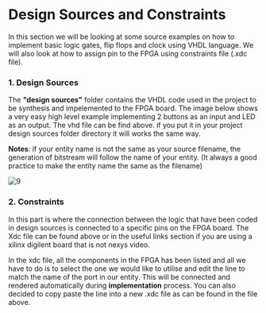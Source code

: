 # Design Sources and Constraints

In this section we will be looking at some source examples on how to implement basic logic gates, flip flops and clock using VHDL language. We will also look at how to assign pin to the FPGA using constraints file (.xdc file).

### 1. Design Sources

The **"design sources"** folder contains the VHDL code used in the project to be synthesis and impelemented to the FPGA board. The image below shows a very easy high level example implementing 2 buttons as an input and LED as an output. The vhd file can be find above. if you put it in your project design sources folder directory it will works the same way. 

**Notes**: if your entity name is not the same as your source filename, the generation of bitstream will follow the name of your entity. (It always a good practice to make the entity name the same as the filename) 

![9](https://github.com/user-attachments/assets/506037e2-86b6-4280-be13-3ae64799aae1)

### 2. Constraints

In this part is where the connection between the logic that have been coded in design sources is connected to a specific pins on the FPGA board. The Xdc file can be found above or in the useful links section if you are using a xilinx digilent board that is not nexys video. 

In the xdc file, all the components in the FPGA has been listed and all we have to do is to select the one we would like to utilise and edit the line to match the name of the port in our entity. This will be connected and rendered automatically during **implementation** process. You can also decided to copy paste the line into a new .xdc file as can be found in the file above. 

